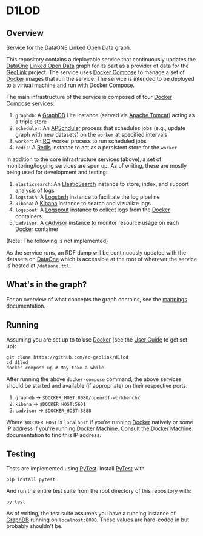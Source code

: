 # D1LOD

## Overview
Service for the DataONE Linked Open Data graph.

This repository contains a deployable service that continuously updates the [DataOne](https://www.dataone.org/) [Linked Open Data](http://linkeddata.org/) graph for its part as a provider of data for the [GeoLink](http://www.geolink.org/) project.
The service uses [Docker Compose](https://docs.docker.com/compose/) to manage a set of [Docker](https://www.docker.com/) images that run the service. The service is intended to be deployed to a virtual machine and run with [Docker Compose](https://docs.docker.com/compose/).

The main infrastructure of the service is composed of four [Docker Compose](https://docs.docker.com/compose/) services:

1. `graphdb`: A [GraphDB](http://graphdb.ontotext.com/display/GraphDB6/Home) Lite instance (served via [Apache Tomcat](http://tomcat.apache.org/)) acting as a triple store
2. `scheduler`: An [APSchduler](https://apscheduler.readthedocs.org) process that schedules jobs (e.g., update graph with new datasets) on the `worker` at specified intervals
3. `worker`: An [RQ](http://python-rq.org/) worker process to run scheduled jobs
4. `redis`: A [Redis](http://redis.io) instance to act as a persistent store for the `worker`

In addition to the core infrastructure services (above), a set of monitoring/logging services are spun up. As of writing, these are mostly being used for development and testing:

1. `elasticsearch`: An [ElasticSearch](https://www.elastic.co/products/elasticsearch) instance to store, index, and support analysis of logs
2. `logstash`: A [Logstash](https://www.elastic.co/products/logstash) instance to facilitate the log pipeline
3. `kibana`: A [Kibana](https://www.elastic.co/products/kibana) instance to search and vizualize logs
4. `logspout`: A [Logspout](https://github.com/gliderlabs/logspout) instance to collect logs from the [Docker](https://www.docker.com/) containers
5. `cadvisor`: A [cAdvisor](https://github.com/google/cadvisor) instance to monitor resource usage on each [Docker](https://www.docker.com/) container

(Note: The following is not implemented)

As the service runs, an RDF dump will be continuously updated with the datasets on [DataOne](https://www.dataone.org/) which is accessible at the root of wherever the service is hosted at `/dataone.ttl`.


## What's in the graph?

For an overview of what concepts the graph contains, see the [mappings](/docs/mappings.md) documentation.

## Running

Assuming you are set up to to use [Docker](https://www.docker.com/) (see the [User Guide](https://docs.docker.com/engine/userguide/) to get set up):

```
git clone https://github.com/ec-geolink/d1lod
cd d1lod
docker-compose up # May take a while
```

After running the above `docker-compose` command, the above services should be started and available (if appropriate) on their respective ports:

1. `graphdb` → `$DOCKER_HOST:8080/openrdf-workbench/`
2. `kibana` → `$DOCKER_HOST:5601`
3. `cadvisor` → `$DOCKER_HOST:8888`

Where `$DOCKER_HOST` is `localhost` if you're running [Docker](https://www.docker.com/) natively or some IP address if you're running [Docker Machine](https://docs.docker.com/machine/). Consult the [Docker Machine](https://docs.docker.com/machine/) documentation to find this IP address.

## Testing

Tests are implemented using [PyTest](http://pytest.org/latest/). Install [PyTest](http://pytest.org/latest/) with
```
pip install pytest
```

And run the entire test suite from the root directory of this repository with:

```
py.test
```

As of writing, the test suite assumes you have a running instance of [GraphDB](http://graphdb.ontotext.com/display/GraphDB6/Home) running on `localhost:8080`. These values are hard-coded in but probably shouldn't be.
